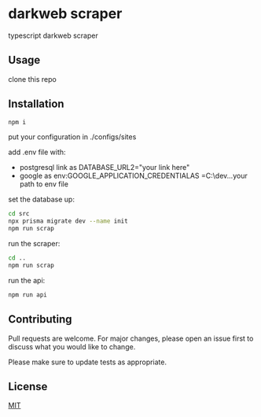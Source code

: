 # darkweb scraper

typescript darkweb scraper 

## Usage
clone this repo

## Installation

```bash
npm i
```

put your configuration in ./configs/sites

add .env file with:
- postgresql link as DATABASE_URL2="your link here"
- google as env:GOOGLE_APPLICATION_CREDENTIALAS =C:\dev\...your path to env file

set the database up:
```bash
cd src
npx prisma migrate dev --name init
npm run scrap
```
run the scraper:
```bash
cd ..
npm run scrap
```
run the api:
```bash
npm run api
```



## Contributing
Pull requests are welcome. For major changes, please open an issue first to discuss what you would like to change.

Please make sure to update tests as appropriate.

## License
[MIT](https://choosealicense.com/licenses/mit/)
